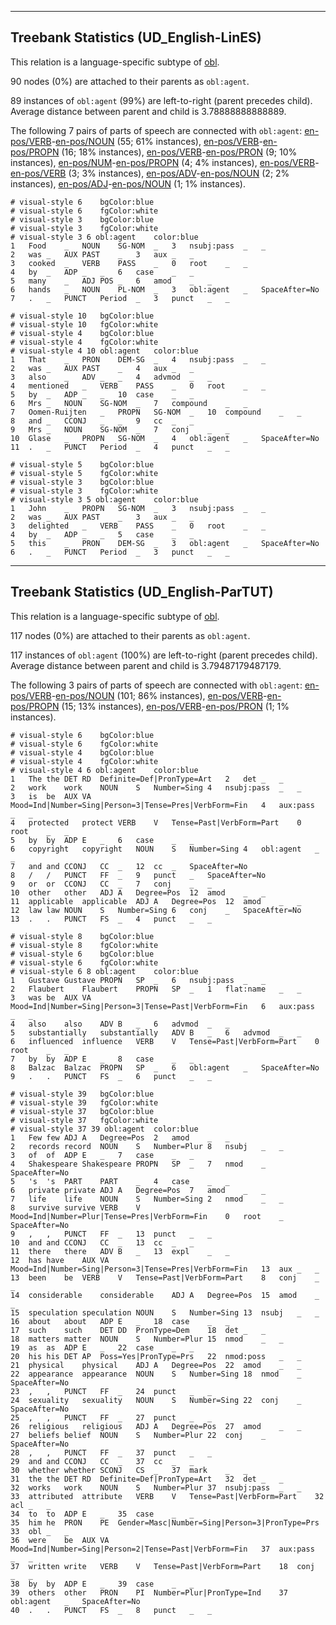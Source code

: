 

--------------------------------------------------------------------------------

## Treebank Statistics (UD_English-LinES)

This relation is a language-specific subtype of [obl]().

90 nodes (0%) are attached to their parents as `obl:agent`.

89 instances of `obl:agent` (99%) are left-to-right (parent precedes child).
Average distance between parent and child is 3.78888888888889.

The following 7 pairs of parts of speech are connected with `obl:agent`: [en-pos/VERB]()-[en-pos/NOUN]() (55; 61% instances), [en-pos/VERB]()-[en-pos/PROPN]() (16; 18% instances), [en-pos/VERB]()-[en-pos/PRON]() (9; 10% instances), [en-pos/NUM]()-[en-pos/PROPN]() (4; 4% instances), [en-pos/VERB]()-[en-pos/VERB]() (3; 3% instances), [en-pos/ADV]()-[en-pos/NOUN]() (2; 2% instances), [en-pos/ADJ]()-[en-pos/NOUN]() (1; 1% instances).


~~~ conllu
# visual-style 6	bgColor:blue
# visual-style 6	fgColor:white
# visual-style 3	bgColor:blue
# visual-style 3	fgColor:white
# visual-style 3 6 obl:agent	color:blue
1	Food	_	NOUN	SG-NOM	_	3	nsubj:pass	_	_
2	was	_	AUX	PAST	_	3	aux	_	_
3	cooked	_	VERB	PASS	_	0	root	_	_
4	by	_	ADP	_	_	6	case	_	_
5	many	_	ADJ	POS	_	6	amod	_	_
6	hands	_	NOUN	PL-NOM	_	3	obl:agent	_	SpaceAfter=No
7	.	_	PUNCT	Period	_	3	punct	_	_

~~~


~~~ conllu
# visual-style 10	bgColor:blue
# visual-style 10	fgColor:white
# visual-style 4	bgColor:blue
# visual-style 4	fgColor:white
# visual-style 4 10 obl:agent	color:blue
1	That	_	PRON	DEM-SG	_	4	nsubj:pass	_	_
2	was	_	AUX	PAST	_	4	aux	_	_
3	also	_	ADV	_	_	4	advmod	_	_
4	mentioned	_	VERB	PASS	_	0	root	_	_
5	by	_	ADP	_	_	10	case	_	_
6	Mrs	_	NOUN	SG-NOM	_	7	compound	_	_
7	Oomen-Ruijten	_	PROPN	SG-NOM	_	10	compound	_	_
8	and	_	CCONJ	_	_	9	cc	_	_
9	Mrs	_	NOUN	SG-NOM	_	7	conj	_	_
10	Glase	_	PROPN	SG-NOM	_	4	obl:agent	_	SpaceAfter=No
11	.	_	PUNCT	Period	_	4	punct	_	_

~~~


~~~ conllu
# visual-style 5	bgColor:blue
# visual-style 5	fgColor:white
# visual-style 3	bgColor:blue
# visual-style 3	fgColor:white
# visual-style 3 5 obl:agent	color:blue
1	John	_	PROPN	SG-NOM	_	3	nsubj:pass	_	_
2	was	_	AUX	PAST	_	3	aux	_	_
3	delighted	_	VERB	PASS	_	0	root	_	_
4	by	_	ADP	_	_	5	case	_	_
5	this	_	PRON	DEM-SG	_	3	obl:agent	_	SpaceAfter=No
6	.	_	PUNCT	Period	_	3	punct	_	_

~~~




--------------------------------------------------------------------------------

## Treebank Statistics (UD_English-ParTUT)

This relation is a language-specific subtype of [obl]().

117 nodes (0%) are attached to their parents as `obl:agent`.

117 instances of `obl:agent` (100%) are left-to-right (parent precedes child).
Average distance between parent and child is 3.79487179487179.

The following 3 pairs of parts of speech are connected with `obl:agent`: [en-pos/VERB]()-[en-pos/NOUN]() (101; 86% instances), [en-pos/VERB]()-[en-pos/PROPN]() (15; 13% instances), [en-pos/VERB]()-[en-pos/PRON]() (1; 1% instances).


~~~ conllu
# visual-style 6	bgColor:blue
# visual-style 6	fgColor:white
# visual-style 4	bgColor:blue
# visual-style 4	fgColor:white
# visual-style 4 6 obl:agent	color:blue
1	The	the	DET	RD	Definite=Def|PronType=Art	2	det	_	_
2	work	work	NOUN	S	Number=Sing	4	nsubj:pass	_	_
3	is	be	AUX	VA	Mood=Ind|Number=Sing|Person=3|Tense=Pres|VerbForm=Fin	4	aux:pass	_	_
4	protected	protect	VERB	V	Tense=Past|VerbForm=Part	0	root	_	_
5	by	by	ADP	E	_	6	case	_	_
6	copyright	copyright	NOUN	S	Number=Sing	4	obl:agent	_	_
7	and	and	CCONJ	CC	_	12	cc	_	SpaceAfter=No
8	/	/	PUNCT	FF	_	9	punct	_	SpaceAfter=No
9	or	or	CCONJ	CC	_	7	conj	_	_
10	other	other	ADJ	A	Degree=Pos	12	amod	_	_
11	applicable	applicable	ADJ	A	Degree=Pos	12	amod	_	_
12	law	law	NOUN	S	Number=Sing	6	conj	_	SpaceAfter=No
13	.	.	PUNCT	FS	_	4	punct	_	_

~~~


~~~ conllu
# visual-style 8	bgColor:blue
# visual-style 8	fgColor:white
# visual-style 6	bgColor:blue
# visual-style 6	fgColor:white
# visual-style 6 8 obl:agent	color:blue
1	Gustave	Gustave	PROPN	SP	_	6	nsubj:pass	_	_
2	Flaubert	Flaubert	PROPN	SP	_	1	flat:name	_	_
3	was	be	AUX	VA	Mood=Ind|Number=Sing|Person=3|Tense=Past|VerbForm=Fin	6	aux:pass	_	_
4	also	also	ADV	B	_	6	advmod	_	_
5	substantially	substantially	ADV	B	_	6	advmod	_	_
6	influenced	influence	VERB	V	Tense=Past|VerbForm=Part	0	root	_	_
7	by	by	ADP	E	_	8	case	_	_
8	Balzac	Balzac	PROPN	SP	_	6	obl:agent	_	SpaceAfter=No
9	.	.	PUNCT	FS	_	6	punct	_	_

~~~


~~~ conllu
# visual-style 39	bgColor:blue
# visual-style 39	fgColor:white
# visual-style 37	bgColor:blue
# visual-style 37	fgColor:white
# visual-style 37 39 obl:agent	color:blue
1	Few	few	ADJ	A	Degree=Pos	2	amod	_	_
2	records	record	NOUN	S	Number=Plur	8	nsubj	_	_
3	of	of	ADP	E	_	7	case	_	_
4	Shakespeare	Shakespeare	PROPN	SP	_	7	nmod	_	SpaceAfter=No
5	's	's	PART	PART	_	4	case	_	_
6	private	private	ADJ	A	Degree=Pos	7	amod	_	_
7	life	life	NOUN	S	Number=Sing	2	nmod	_	_
8	survive	survive	VERB	V	Mood=Ind|Number=Plur|Tense=Pres|VerbForm=Fin	0	root	_	SpaceAfter=No
9	,	,	PUNCT	FF	_	13	punct	_	_
10	and	and	CCONJ	CC	_	13	cc	_	_
11	there	there	ADV	B	_	13	expl	_	_
12	has	have	AUX	VA	Mood=Ind|Number=Sing|Person=3|Tense=Pres|VerbForm=Fin	13	aux	_	_
13	been	be	VERB	V	Tense=Past|VerbForm=Part	8	conj	_	_
14	considerable	considerable	ADJ	A	Degree=Pos	15	amod	_	_
15	speculation	speculation	NOUN	S	Number=Sing	13	nsubj	_	_
16	about	about	ADP	E	_	18	case	_	_
17	such	such	DET	DD	PronType=Dem	18	det	_	_
18	matters	matter	NOUN	S	Number=Plur	15	nmod	_	_
19	as	as	ADP	E	_	22	case	_	_
20	his	his	DET	AP	Poss=Yes|PronType=Prs	22	nmod:poss	_	_
21	physical	physical	ADJ	A	Degree=Pos	22	amod	_	_
22	appearance	appearance	NOUN	S	Number=Sing	18	nmod	_	SpaceAfter=No
23	,	,	PUNCT	FF	_	24	punct	_	_
24	sexuality	sexuality	NOUN	S	Number=Sing	22	conj	_	SpaceAfter=No
25	,	,	PUNCT	FF	_	27	punct	_	_
26	religious	religious	ADJ	A	Degree=Pos	27	amod	_	_
27	beliefs	belief	NOUN	S	Number=Plur	22	conj	_	SpaceAfter=No
28	,	,	PUNCT	FF	_	37	punct	_	_
29	and	and	CCONJ	CC	_	37	cc	_	_
30	whether	whether	SCONJ	CS	_	37	mark	_	_
31	the	the	DET	RD	Definite=Def|PronType=Art	32	det	_	_
32	works	work	NOUN	S	Number=Plur	37	nsubj:pass	_	_
33	attributed	attribute	VERB	V	Tense=Past|VerbForm=Part	32	acl	_	_
34	to	to	ADP	E	_	35	case	_	_
35	him	he	PRON	PE	Gender=Masc|Number=Sing|Person=3|PronType=Prs	33	obl	_	_
36	were	be	AUX	VA	Mood=Ind|Number=Sing|Person=2|Tense=Past|VerbForm=Fin	37	aux:pass	_	_
37	written	write	VERB	V	Tense=Past|VerbForm=Part	18	conj	_	_
38	by	by	ADP	E	_	39	case	_	_
39	others	other	PRON	PI	Number=Plur|PronType=Ind	37	obl:agent	_	SpaceAfter=No
40	.	.	PUNCT	FS	_	8	punct	_	_

~~~


